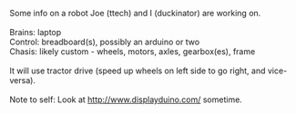 Some info on a robot Joe (ttech) and I (duckinator) are working on.<br>
<br>
Brains: laptop<br>
Control: breadboard(s), possibly an arduino or two<br>
Chasis: likely custom - wheels, motors, axles, gearbox(es), frame<br>
<br>
It will use tractor drive (speed up wheels on left side to go right, and vice-versa).<br>
<br>
Note to self: Look at <a href="http://www.displayduino.com/">http://www.displayduino.com/</a> sometime.
